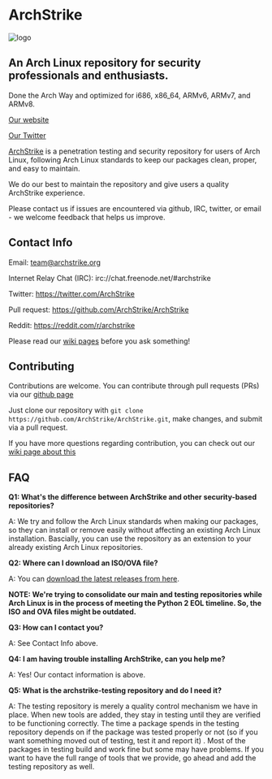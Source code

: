 # ArchStrike

![logo](https://archstrike.org/img/archstrike.svg)

## An Arch Linux repository for security professionals and enthusiasts.

Done the Arch Way and optimized for i686, x86_64, ARMv6, ARMv7, and ARMv8.

[Our website](https://archstrike.org)

[Our Twitter](https://twitter.com/ArchStrike)

[ArchStrike](https://archstrike.org) is a penetration testing and security repository for users of Arch Linux, following Arch Linux standards to keep our packages clean, proper, and easy to maintain.

We do our best to maintain the repository and give users a quality ArchStrike experience.

Please contact us if issues are encountered via github, IRC, twitter, or email - we welcome feedback that helps us improve.

## Contact Info

Email: <team@archstrike.org>

Internet Relay Chat (IRC): irc://chat.freenode.net/#archstrike

Twitter: <https://twitter.com/ArchStrike>

Pull request: <https://github.com/ArchStrike/ArchStrike>

Reddit: <https://reddit.com/r/archstrike>

Please read our [wiki pages](https://archstrike.org/wiki) before you ask something!

## Contributing

Contributions are welcome. You can contribute through pull requests (PRs) via our [github page](https://github.com/ArchStrike/ArchStrike)

Just clone our repository with `git clone https://github.com/ArchStrike/ArchStrike.git`, make changes, and submit via a pull request.

If you have more questions regarding contribution, you can check out our [wiki page about this](https://archstrike.org/wiki/contributing)

## FAQ

**Q1: What's the difference between ArchStrike and other security-based repositories?**

A: We try and follow the Arch Linux standards when making our packages, so they can install or remove easily without affecting an existing Arch Linux installation. Bascially, you can use the repository as an extension to your already existing Arch Linux repositories.

**Q2: Where can I download an ISO/OVA file?**

A: You can [download the latest releases from here](https://archstrike.org/downloads).

**NOTE: We're trying to consolidate our main and testing repositories while Arch Linux is in the process of meeting the Python 2 EOL timeline. So, the ISO and OVA files might be outdated.**

**Q3: How can I contact you?**

A: See Contact Info above.

**Q4: I am having trouble installing ArchStrike, can you help me?**

A: Yes! Our contact information is above.

**Q5: What is the archstrike-testing repository and do I need it?**

A: The testing repository is merely a quality control mechanism we have in place. When new tools are added, they stay in testing until they are verified to be functioning correctly. The time a package spends in the testing repository depends on if the package was tested properly or not (so if you want something moved out of testing, test it and report it) . Most of the packages in testing build and work fine but some may have problems. If you want to have the full range of tools that we provide, go ahead and add the testing repository as well.
